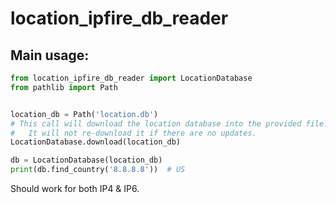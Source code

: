 # location_ipfire_db_reader

## Main usage:
```python
from location_ipfire_db_reader import LocationDatabase
from pathlib import Path


location_db = Path('location.db')
# This call will download the location database into the provided file.
#   It will not re-download it if there are no updates.
LocationDatabase.download(location_db)

db = LocationDatabase(location_db)
print(db.find_country('8.8.8.8'))  # US
```

Should work for both IP4 & IP6.
